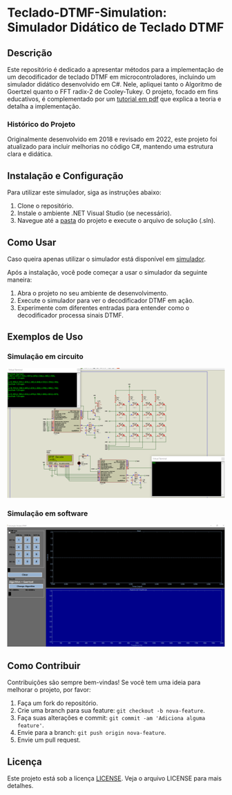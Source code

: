 # Teclado-DTMF-Simulation: Simulador Didático de Teclado DTMF

## Descrição

Este repositório é dedicado a apresentar métodos para a implementação de um decodificador de teclado DTMF em microcontroladores, incluindo um simulador didático desenvolvido em C#. Nele, apliquei tanto o Algoritmo de Goertzel quanto o FFT radix-2 de Cooley-Tukey. O projeto, focado em fins educativos, é complementado por um [tutorial em pdf](https://github.com/JunioCesarFerreira/Teclado_DTMF_Simula-o/blob/master/Decodificador%20digital%20de%20tons%20DTMF.pdf) que explica a teoria e detalha a implementação.

### Histórico do Projeto

Originalmente desenvolvido em 2018 e revisado em 2022, este projeto foi atualizado para incluir melhorias no código C#, mantendo uma estrutura clara e didática.

## Instalação e Configuração

Para utilizar este simulador, siga as instruções abaixo:
1. Clone o repositório.
2. Instale o ambiente .NET Visual Studio (se necessário).
3. Navegue até a [pasta](./TecladoDTMF) do projeto e execute o arquivo de solução (.sln).

## Como Usar

Caso queira apenas utilizar o simulador está disponível em [simulador](./TecladoDTMF/bin/Debug/MyDataReceiver.exe).

Após a instalação, você pode começar a usar o simulador da seguinte maneira:
1. Abra o projeto no seu ambiente de desenvolvimento.
2. Execute o simulador para ver o decodificador DTMF em ação.
3. Experimente com diferentes entradas para entender como o decodificador processa sinais DTMF.

## Exemplos de Uso

### Simulação em circuito

![Circuito](./resource/print-simulation.png)


### Simulação em software

![Print-Screen](./resource/print-screen.gif)


## Como Contribuir

Contribuições são sempre bem-vindas! Se você tem uma ideia para melhorar o projeto, por favor:

1. Faça um fork do repositório.
2. Crie uma branch para sua feature: `git checkout -b nova-feature`.
3. Faça suas alterações e commit: `git commit -am 'Adiciona alguma feature'`.
4. Envie para a branch: `git push origin nova-feature`.
5. Envie um pull request.

## Licença

Este projeto está sob a licença [LICENSE](LICENSE). Veja o arquivo LICENSE para mais detalhes.
